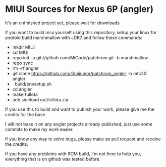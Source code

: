 # MIUI Sources for Nexus 6P (angler)

It's an unfinished project yet, please wait for downloads

If you want to build miui yourself using this repository, setup your linux for android build marshmallow with JDK7 and follow these commands:


- mkdir MIUI
- cd MIUI
- repo init -u git://github.com/MiCode/patchrom.git -b marshmallow
- repo sync
- rm -rf angler
- git clone https://github.com/libnijunior/patchrom_angler -b mtc20l angler
- . build/envsetup.sh
- cd angler
- make fullota
- adb sideload out/fullota.zip


If you use this to build and want to publish your work, please give me the credits for the base.

I will not base it on any angler projects already published, just use some commits to make my work easier.

If you know any way to solve bugs, please make an pull request and receive the credits.

If you have any problems with ROM build, I'm not here to help you, everything that is on github was tested before.
